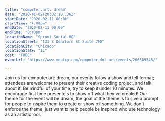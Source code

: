 ```yaml
---
title: "computer.art: dream"
date: "2020-01-02T20:02:18.136Z"
startDate: "2020-02-11 00:00"
startTime: "6:00pm"
endDate: "2020-02-11 00:00"
endTime: "8:00pm"
locationName: "Sprout Social HQ"
locationStreet: "131 S Dearborn St Suite 700"
locationCity: "Chicago"
locationState: "IL"
cost: "FREE"
eventUrl: "https://www.meetup.com/computer-dot-art/events/266389548/"

---
```


Join us for computer.art: dream, our events follow a show and tell format; attendees are welcome to present their creative coding project, and talk about it. Be mindful of your time, try to keep it under 10 minutes. We encourage first time presenters to show off what they've created! Our theme for the event will be dream, the goal of the theme is to give a prompt for people to inspire them to create or show off something. We don't enforce the theme, just want to help people be inspired who use technology as an artistic tool. 

